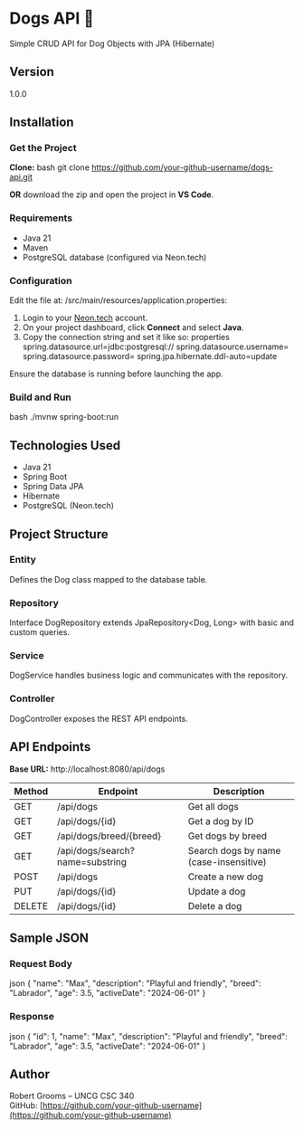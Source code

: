 # Dogs API 🐶
Simple CRUD API for Dog Objects with JPA (Hibernate)

## Version
1.0.0

## Installation

### Get the Project
**Clone:**
bash
git clone https://github.com/your-github-username/dogs-api.git

**OR** download the zip and open the project in **VS Code**.

### Requirements
- Java 21
- Maven
- PostgreSQL database (configured via Neon.tech)

### Configuration
Edit the file at: /src/main/resources/application.properties:

1. Login to your [Neon.tech](https://neon.tech) account.
2. On your project dashboard, click **Connect** and select **Java**.
3. Copy the connection string and set it like so:
properties
spring.datasource.url=jdbc:postgresql://<your-neon-url>
spring.datasource.username=<your-username>
spring.datasource.password=<your-password>
spring.jpa.hibernate.ddl-auto=update

Ensure the database is running before launching the app.

### Build and Run
bash
./mvnw spring-boot:run

## Technologies Used
- Java 21
- Spring Boot
- Spring Data JPA
- Hibernate
- PostgreSQL (Neon.tech)

## Project Structure

### Entity
Defines the Dog class mapped to the database table.

### Repository
Interface DogRepository extends JpaRepository<Dog, Long> with basic and custom queries.

### Service
DogService handles business logic and communicates with the repository.

### Controller
DogController exposes the REST API endpoints.

## API Endpoints

**Base URL:** http://localhost:8080/api/dogs

| Method | Endpoint                       | Description                             |
|--------|--------------------------------|-----------------------------------------|
| GET    | /api/dogs                      | Get all dogs                            |
| GET    | /api/dogs/{id}                 | Get a dog by ID                         |
| GET    | /api/dogs/breed/{breed}        | Get dogs by breed                       |
| GET    | /api/dogs/search?name=substring| Search dogs by name (case-insensitive)  |
| POST   | /api/dogs                      | Create a new dog                        |
| PUT    | /api/dogs/{id}                 | Update a dog                            |
| DELETE | /api/dogs/{id}                 | Delete a dog                            |

## Sample JSON

### Request Body
json
{
  "name": "Max",
  "description": "Playful and friendly",
  "breed": "Labrador",
  "age": 3.5,
  "activeDate": "2024-06-01"
}

### Response
json
{
  "id": 1,
  "name": "Max",
  "description": "Playful and friendly",
  "breed": "Labrador",
  "age": 3.5,
  "activeDate": "2024-06-01"
}

## Author
Robert Grooms – UNCG CSC 340  
GitHub: [https://github.com/your-github-username](https://github.com/your-github-username)
